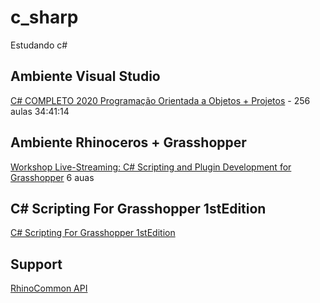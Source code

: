 # c_sharp
Estudando c#

## Ambiente Visual Studio

[C# COMPLETO 2020 Programação Orientada a Objetos + Projetos](https://www.udemy.com/course/programacao-orientada-a-objetos-csharp/) -  256 aulas
34:41:14

## Ambiente Rhinoceros + Grasshopper

[Workshop Live-Streaming: C# Scripting and Plugin Development for Grasshopper](https://www.icd.uni-stuttgart.de/teaching/workshops/workshop-live-streaming-c-scripting-and-plugin-development-for-grasshopper/) 6 auas 

## C# Scripting For Grasshopper 1stEdition

[C# Scripting For Grasshopper 1stEdition](https://www.rhino3d.com/download/rhino/6/essential-csharp-scripting-grasshopper)

## Support
[RhinoCommon API](https://developer.rhino3d.com/api/RhinoCommon/html/R_Project_RhinoCommon.htm)
